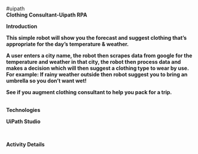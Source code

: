 #uipath<br/>
<b> Clothing Consultant-Uipath RPA <b>
 <br/>

<b> Introduction <b>
  <br/>

This simple robot will show you the forecast and suggest clothing that’s appropriate for the day’s temperature & weather.
  <br/>

A user enters a city name, the robot then scrapes data from google for the temperature and weather in that city, the robot then process data and makes a decision which will then suggest a clothing type to wear by use.
For example: If rainy weather outside then robot suggest you to bring an umbrella so you don’t want wet!
  <br/>

See if you augment clothing consultant to help you pack for a trip.

<br/>
<b> Technologies <b>
  <br/>

UiPath Studio
 
 <br/>
 
 <b>Activity Details<b>
   
